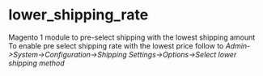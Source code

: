 # lower_shipping_rate
Magento 1 module to pre-select shipping with the lowest shipping amount
To enable pre select shipping rate with the lowest price follow to *Admin->System->Configuration->Shipping Settings->Options->Select lower shipping method*
